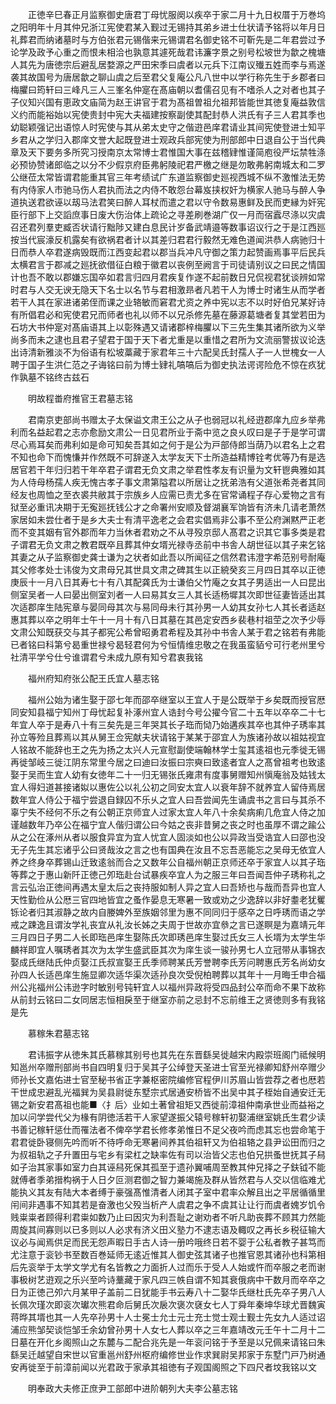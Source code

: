 <!-- { "loadSidebar": true } -->
　　正徳辛巳春正月监察御史唐君丁母忧服阕以疾卒于家二月十九日权厝于万巻坞之阳明年十月其仲兄浙江宪使君某入觐过无锡持其弟乡进士仕状请予铭将以年月日礼葬君而纳诸墓时与方伯张君元锡偕来元锡谓君名御史铭不可靳先是二年君尝过予论学及政予心重之而恨未相洽也孰意其遽死哉君讳濂字景之别号松坡世为歙之槐塘人其先为唐徳宗后避乱居婺源之严田宋季曰虞者以元兵下江南议殱五姓而李与焉遂袭其故国号为唐居歙之聊山虞之后至君父复庵公凡八世中以学行称先生于乡郡者曰梅臞曰筠轩曰三峰凡三人三峯名仲寔在髙庙朝以耆儒召见有不嗜杀人之对者也其子子仪知兴国有恵政文庙简为赵王讲官于君为髙祖曽祖允祖邦皆能世其徳复庵益敦信义约而能裕始以宪使贵封中宪大夫福建按察副使其配封恭人洪氏有子三人君其季也幼聪颖强记出语惊人时宪使与其从弟太史守之偕逰邑庠君请业其间宪使登进士知平乡君从之学归入郡庠文誉大起既登进士观政兵部宪使为刑部郎中日退自公于当代典章及天下要务多所究习授南京太常博士君惟国大事在兹稽肄惟谨简庖役严坛禁牲涤必预协赞诸郎临之以分不少假京府臣弗躬陵祀君严檄之继是勿敢弗躬南城太和二罗公继莅太常皆谓君能重其官三年考绩试广东道监察御史廵视西城不纵不激惟法无势有内侍家人市驰马伤人君执而法之内侍不敢怨台幕岌挟权奸为横家人驰马与醉人争道执送君欲诬以刼马法君笑曰醉人耳杖而遣之君以守令数易惠鲜及民而吏縁为奸宪臣行部下上交謟庶事日废大伤治体上疏论之寻差刷巻湖广仅一月而宿蠧尽涤以灾虞召还君列羣吏臧否状请行黜陟又建白息民计岁备武靖邉等数事诏议行之于是江西廵按当代宸濠反机露矣有欲祸君者计以其差归君君行毅然无难色道闻洪恭人病驰归十日而恭人卒君遂病毁既而江西变起君以郡当兵冲凡守御之策力起赞画焉事平后民兵太横君言于郡减之廵抚欲借征白粮于徽君以丧例至阙言于司徒请别议之曰民之情国计也吾不敢以郡嫌忘国卒如君言归四月君疾复作遂不起前数日兄侃视君犹谈辨如常时君与人交无谀无隐天下名士以名节与君相激昻者凡若干人为博士时诸生从而学者若干人其在家进诸弟侄而课之业辂敏而窘君尤资之养中宪以志不以时好伯兄某好诗有所倡君必和宪使君兄而师者也礼以师不以兄杀修先墓在藤源葛塘者复其堂若田为石坊大书仲寔对髙庙语其上以彰殊遇又请诸郡梓梅臞以下三先生集其诸所欲为义举尚多而未之逮也且君子望君于国于天下者尤重是以重惜之君所为文流丽警拔议论迭出诗清新雅淡不为俗语有松坡藁藏于家君年三十六配吴氏封孺人子一人世槐女一人聘于国子生洪仁范之子诲铭曰前为博士肄礼嗃嗃后为御史执法谔谔险危不惊在疚犹作孰墓不铭终古兹石

　　明故程畨府推官王君墓志铭

　　君南京吏部尚书赠太子太保谥文肃王公之从子也弱冠以礼经逰郡庠九应乡举弗利而名益起君之志亦愈励文肃公一日见君所业于斋中览之良乆叹曰是子于是学可谓尽心焉耳矣而弗利如是命可知矣吾其如之何于是公为戸部侍郎当荫乃以君名上之君不知也命下而愧慊并作然既不可辞遂入太学友天下士所造益精博铨考优等乃有是选居官若干年归归若干年卒君子谓君无负文肃之举君性孝友有识量为文轩鬯典雅如其为人侍母杨孺人疾无愧古孝子事文肃第隘君以所居让之抚弟浩有父道张希尧者其同经友也周恤之至衣裘共敝其于宗族乡人应需已责尤多在官常诵程子存心爱物之言有狱至必重讯决期于无寃廵抚钱公才之命署州安顺及督湖襄军饷皆有济未几请老萧然家居如未尝仕者于是乡大夫士有清平逸老之会君实倡焉非公事不至公府渊黙严正老而不变其姻有官外郡而年力当休者君劝之不从寻殁京邸人髙君之识其它事多类是君子谓君无负文肃之教君既卒且葬其仲女壻光禄寺丞前中书舎人胡世征以其子来乞铭其妻之从子监察御史龚士谦为之状者如此吾以所闻征之信然君讳澄字希范别号耐庵其父修孝处士讳俊为文肃母兄其世具文肃之碑其生以正綂癸亥三月四日其卒以正徳庚辰十一月八日其寿七十有八其配龚氏为士谦伯父竹庵之女其子男适出一人曰昆出侧室吴者一人曰晏出侧室刘者一人曰易其女三人其长适杨墀其次即世征妻皆适出其次适郡庠生陆宪章与晏同母其次与易同母未行其孙男一人幼其女孙七人其长者适赵惠其葬以卒之明年士午十一月十有八日其墓在其邑定安西乡裴巷村祖茔之次予少辱文肃公知既获交与其子都宪公希曾昭勇君希程及其孙中书舎人某于君之铭若有弗能已者铭曰科第兮曷重世禄兮曷轻君何为兮恒情维忠敬之在我虽蛮貊兮可行老州里兮社清平学兮仕兮谁谓君兮未成九原有知兮君衷我铭

　　福州府知府张公配王氏宜人墓志铭

　　福州公始为诸生娶于邵七年而邵卒继室以王宜人于是公既举于乡矣既而授官厯同安知县福宁知州丁母忧起复补涿州宜人诰封今号公擢今官二十五年以卒卒二十七年宜人卒于是寿八十有三矣先是三年哭其长子珤而恸乃始遘疾其卒也其仲子琇率其孙立等殓且葬焉以其从舅王佥宪献夫状请铭于某某于邵宜人为族诸孙故以祖姑视宜人铭故不能辞也王之先为扬之太兴人元宣慰副使端翰林学士玺其逺祖也元季徙无锡再徙邹岐三徙江阴东常里今居之曰迪曰汝振曰宗奭曰致逺者宜人之髙曾祖考也致逺娶于吴而生宜人幼有女徳年二十一归无锡张氏雍肃有度事舅赠知州愼庵翁及姑钱太宜人得妇道甚接诸姒以惠佐公以礼公初之同安太宜人以衰年辞不就养宜人留侍焉居数年宜人侍公于福宁尝退自録囚不乐乆之宜人曰吾尝闻先生诵虞书之言曰与其杀不辜宁失不经何不乐之有公朝正京师宜人过家太宜人年八十余矣病痢几危宜人侍之加谨越数年乃卒公在福宁宜人偕归谓公曰今姑之丧非昔舅之丧之时也虽厚不谓之踰公从之公在涿州从者以服食异宜为宜人忧宜人固淡如也公以异政当受诰宜人曰邵也没无子先生其忘诸乎公曰贤哉汝之言之也有国典在汝且不忘吾恶能忘之吴母无依宜人养之终身卒葬锡山迁致逺翁而合之又数年公自福州朝正京师还卒于家宜人以其子珤等葬之于惠山新阡正徳己夘珤赴台试暴疾卒宜人为之服三年曰吾闻吾仲子琇称礼之言云弘治正徳间再遇太皇太后之丧持服如制人异之宜人曰吾矫也与哉而吾异也宜人天性勤俭从公厯三官四地皆宜之蚤作晏息无寒暑一致或劝之少逸辞以非好耋老犹矍铄论者归其淑静之故内自媵婢外至族姻邻里为惠不同同归于感卒之日呼琇而语之学戒之踈逸且谓汝学礼丧宜从礼汝长姊之夫周于世故亦宜叅之言已遂瞑是为嘉靖元年三月四日子男二人长即珤邑庠生娶陈氏次即琇邑庠生娶过氏女三人长壻为太学生华麟祥即宜人嘱琇者其次为太学生盛武臣其次为庠生谈一骏孙男七人立冠带从事锦衣娶成氏继陆氏仲贞娶江氏叔宣娶王氏季师聘某氏芳誉聘李氏芳问聘惠氏芳名尚幼女孙四人长适邑庠生施显卿次适华渠次适孙良次受倪柏聘葬以其年十一月晦壬申合福州公兆福州公讳逊字时敏别号钝轩宜人以福州异政将受四品封公卒而命不果下故称从前封云铭曰二女同居志恒相戾至于继室亦前之忌封不忘前维王之贤徳则多有我铭是先

　　慕稼朱君墓志铭

　　君讳振字从徳朱其氏慕稼其别号也其先在东晋繇吴徙越宋内殿崇班阁门祗候明知邕州卒赠刑部尚书自四明复归于吴其子公绰登天圣进士官至光禄卿知舒州卒赠少师孙长文嘉佑进士官至秘书省正字兼枢密院编修官程伊川苏眉山皆尝荐之者也厯若干世成忠避乱光福巽为吴县尉徙东墅宗式居通安桥皆不出吴中其子桎始自通安迁无锡之新安君髙祖也能■〈扌后〉业如土著曾祖矩又西徙前漳祖仲南承世业而益裕之加以问学尝代父为椽有阴徳活若干人家望遂振父辕号稼轩初娶浦继室姚氏生君少读书善记稼轩惩仕而罹法者不俾卒学君长修孝弟惟日不足父夜吟而虑其忘也尝命笔于君君徙卧寝侧先吟而听不待呼命无寒暑间养其伯祖轩又为伯祖辂之县尹讼田而归之为叔祖轨之子升置田与宅乡有梁杠之缺率佐有司以治皆父志也伯兄拱蚤世抚其子舄如子治其家事如室力白其诬舄死保其孤至于遗孙翼哺周至教其仲兄择之子鈇钺不能就傅者季弟搢构祸于人日夕叵测君御之智力兼竭施及群从皆然君与人交以信临难尤能执义其友有陆大本者缚于豪强髙惟清者人闭其子室中君率众解且出之平居循循里闬间非遇事不知其若是奋激也父殁当析产人虞君之争不虞其让让行而虞者媿岁饥令贱粜粜者顾得利君粜如数乃止曰因灾为利吾耻之谢劝者不听凡助丧葬不顾其力然能周旋其间寡则以已多则以人必求有济义田义塾力不逮志语及輙叹之再长乡税征输大议必与闻焉供足而民无怨声暇日手古人诗一册吟哦终日若不婴于公私者教子甚笃而尤注意于衮钞书至数百巻延师无逺近惟其人御史弦其诸子也推官恩其诸孙也科第相后先衮举于太学文学尤有名皆教之力面折人过而乐于受人人始或忤而卒服之老而谢事极树艺逰观之乐兴至吟诗藳藏于家凡四三帙自谓不知其衰俄病中干数月而卒卒之日为正徳己夘六月某甲子盖前二日犹能手书云寿八十二娶华氏继杜氏先卒子男八人长佩次瑾次即衮次瓛次熊君命后舅氏次扆次褒次褎女七人丁舜年秦坤华球尤晋魏寅蒋晔其壻也其一人先卒孙男十人士冕士允士元士充士觉士观士觐士先女九人适过诏浦应熊邹契谈恺邹壬余幼曾孙男十人女七人葬以卒之三年嘉靖改元壬午十二月十二日墓在开化乡阁照山之东麓与二配合兆先是一年衮问铭于予至是以兄佩来请铭曰朱繇吴迁越望自宋世以官重邕州舒州枢府编修世业作求巽尉吴邦家于东墅门戸乃树通安再徙至于前漳前闻以光君政于家承其祖徳有子观国阁照之下四尺者坟我铭以文

　　明奉政大夫修正庶尹工部郎中进阶朝列大夫李公墓志铭

